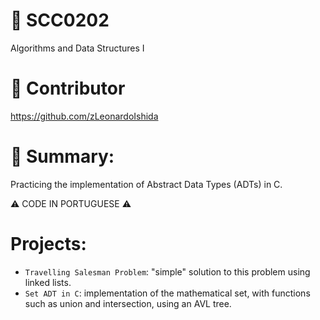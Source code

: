 # 🔗 SCC0202
Algorithms and Data Structures I
# 🤝 Contributor
https://github.com/zLeonardoIshida
# 📖 Summary:
Practicing the implementation of Abstract Data Types (ADTs) in C.
  
  :warning: CODE IN PORTUGUESE :warning:
  
# Projects:
- `Travelling Salesman Problem`: "simple" solution to this problem using linked lists. 
- `Set ADT in C`: implementation of the mathematical set, with functions such as union and intersection, using an AVL tree.
